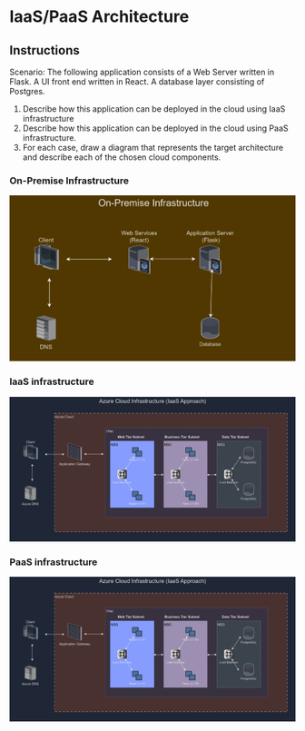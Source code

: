 # IaaS/PaaS Architecture

## Instructions
Scenario: The following application consists of a Web Server written in Flask. A UI front end written in React. A database layer consisting of Postgres.

1. Describe how this application can be deployed in the cloud using IaaS infrastructure
2. Describe how this application can be deployed in the cloud using PaaS infrastructure.
3. For each case, draw a diagram that represents the target architecture and describe each of the chosen cloud components.

### On-Premise Infrastructure



![Application Diagram](/images/OnPremise_Diagram.jpg)

### IaaS infrastructure

![Application Diagram](/images/IaaS_Diagram.jpg)

### PaaS infrastructure

![Application Diagram](/images/PaaS_Diagram.jpg)